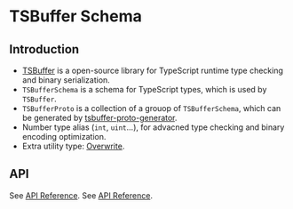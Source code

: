 # TSBuffer Schema

## Introduction
- [TSBuffer](https://github.com/k8w/tsbuffer) is a open-source library for TypeScript runtime type checking and binary serialization.
- `TSBufferSchema` is a schema for TypeScript types, which is used by `TSBuffer`.
- `TSBufferProto` is a collection of a grouop of `TSBufferSchema`, which can be generated by [tsbuffer-proto-generator](https://github.com/k8w/tsbuffer-proto-generator).
- Number type alias (`int`, `uint`...), for advacned type checking and binary encoding optimization.
- Extra utility type: [Overwrite](docs/api/tsbuffer-schema.overwrite.md).

## API
See [API Reference](./docs/api/tsbuffer-schema.md).
See [API Reference](./docs/typedoc/index.html).